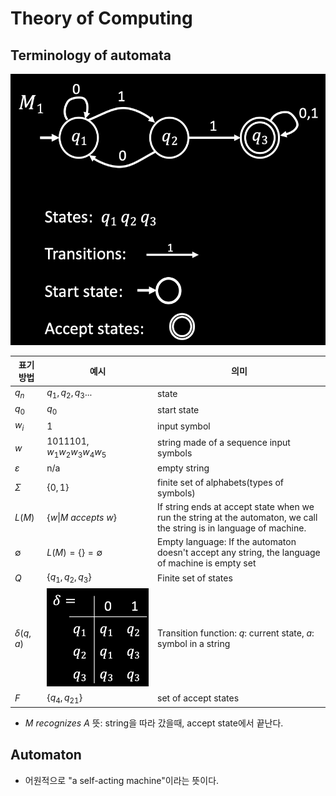 # Theory of Computing
## Terminology of automata
![Terminology of automata](./image/Terminology%20of%20automata.png)

|표기 방법|예시|의미|
|-------|---|---|
|$q_n$|$q_1,q_2,q_3...$|state|
|$q_0$|$q_0$|start state|
|$w_i$|1|input symbol|
|$w$|1011101, $w_1w_2w_3w_4w_5$|string made of a sequence input symbols|
|$\varepsilon$|n/a|empty string|
|$\Sigma$|$\{0,1\}$|finite set of alphabets(types of symbols)|
|$L(M)$|$\lbrace w \|M\ accepts\ w \rbrace$|If string ends at accept state when we run the string at the automaton, we call the string is in language of machine.|
|$\emptyset$|$L(M)=\lbrace \rbrace =\emptyset$|Empty language: If the automaton doesn't accept any string, the language of machine is empty set|
|$Q$|$\lbrace q_1,q_2,q_3\rbrace$|Finite set of states|
|$\delta(q,a)$|![Transition function](./image/Transition%20function.png)|Transition function: $q$: current state, $a$: symbol in a string|
|$F$|$\lbrace q_4,q_{21} \rbrace$|set of accept states|

* $M\ recognizes\ A$ 뜻: string을 따라 갔을때, accept state에서 끝난다.


## Automaton
* 어원적으로 "a self-acting machine"이라는 뜻이다.

